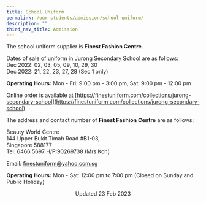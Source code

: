 ```yaml
---
title: School Uniform
permalink: /our-students/admission/school-uniform/
description: ""
third_nav_title: Admission
---
```

The school uniform supplier is **Finest Fashion Centre**.

Dates of sale of uniform in Jurong Secondary School are as follows:  
Dec 2022: 02, 03, 05, 09, 10, 29, 30<br>
Dec 2022: 21, 22, 23, 27, 28 (Sec 1 only)

**Operating Hours:** Mon - Fri: 9:00 pm - 3:00 pm, Sat: 9:00 pm - 12:00 pm
  
Online order is available at [https://finestuniform.com/collections/jurong-secondary-school](https://finestuniform.com/collections/jurong-secondary-school)

The address and contact number of **Finest Fashion Centre** are as follows:

Beauty World Centre<br>
144 Upper Bukit Timah Road #B1-03, <br>
Singapore 588177<br>
Tel: 6466 5697 H/P:90269738 (Mrs Koh)

Email: [finestuniform@yahoo.com.sg](mailto:finestuniform@yahoo.com.sg)

**Operating Hours:** Mon - Sat: 12:00 pm to 7:00 pm (Closed on Sunday and Public Holiday)

<center> Updated 23 Feb 2023 </center>